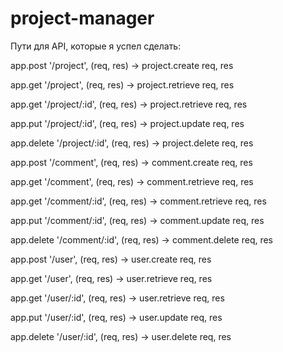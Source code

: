 # project-manager

Пути для API, которые я успел сделать:

app.post    '/project',     (req, res) -> project.create req, res

app.get     '/project',     (req, res) -> project.retrieve req, res

app.get     '/project/:id', (req, res) -> project.retrieve req, res

app.put     '/project/:id', (req, res) -> project.update req, res

app.delete  '/project/:id', (req, res) -> project.delete req, res

app.post    '/comment',     (req, res) -> comment.create req, res

app.get     '/comment',     (req, res) -> comment.retrieve req, res

app.get     '/comment/:id', (req, res) -> comment.retrieve req, res

app.put     '/comment/:id', (req, res) -> comment.update req, res

app.delete  '/comment/:id', (req, res) -> comment.delete req, res

app.post    '/user',     (req, res) -> user.create req, res

app.get     '/user',     (req, res) -> user.retrieve req, res

app.get     '/user/:id', (req, res) -> user.retrieve req, res

app.put     '/user/:id', (req, res) -> user.update req, res

app.delete  '/user/:id', (req, res) -> user.delete req, res
